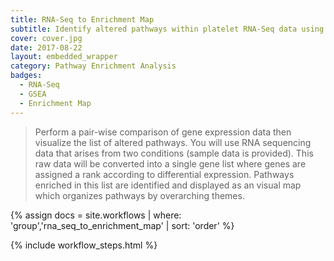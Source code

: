 ```yaml
---
title: RNA-Seq to Enrichment Map
subtitle: Identify altered pathways within platelet RNA-Seq data using Gene Set Enrichment Analysis and visualize results in an Enrichment Map <p class="hidden-xs">Audience<em>&#58;	Beginner</em></p>
cover: cover.jpg
date: 2017-08-22
layout: embedded_wrapper
category: Pathway Enrichment Analysis
badges:
  - RNA-Seq
  - GSEA
  - Enrichment Map
---
```


> Perform a pair-wise comparison of gene expression data then visualize the list of altered pathways. You will use RNA sequencing data that arises from two conditions (sample data is provided). This raw data will be converted into a single gene list where genes are assigned a rank according to differential expression. Pathways enriched in this list are identified and displayed as an visual map which organizes pathways by overarching themes.

{% assign docs = site.workflows | where: 'group','rna_seq_to_enrichment_map' | sort: 'order' %}

{% include workflow_steps.html %}
